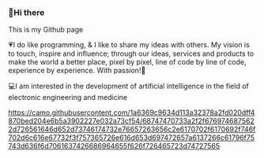 ### 👋Hi there 
This is my Github page

💗I do like programming, & I like to share my ideas with others. My vision is to touch, inspire and influence; through our ideas, services and products to make the world a better place, pixel by pixel, line of code by line of code, experience by experience. With passion!🙏

💻I am interested in the development of artificial intelligence in the field of electronic engineering and medicine

https://camo.githubusercontent.com/1a6369c9634d113a32378a2fd020dff4870bed204e6b5a3902227e032a73cf54/68747470733a2f2f6769746875622d726561646d652d73746174732e76657263656c2e6170702f6170692f746f702d6c616e67732f3f757365726e616d653d697472657a6137266c61796f75743d636f6d7061637426686964655f626f726465723d74727565
